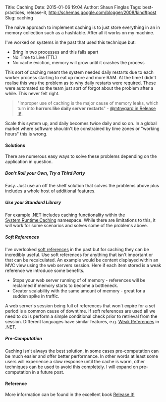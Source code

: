 Title: Caching
Date: 2015-01-06 19:04
Author: Shaun Finglas
Tags: best-practices, release-it, http://schemas.google.com/blogger/2008/kind#post
Slug: caching

The naive approach to implement caching is to just store everything in
an in memory collection such as a hashtable. After all it works on my
machine.

I've worked on systems in the past that used this technique but:

-   Bring in two processes and this falls apart
-   No Time to Live (TTL)
-   No cache eviction, memory will grow until it crashes the process

This sort of caching meant the system needed daily restarts due to each
worker process starting to eat up more and more RAM. At the time I
didn't realise this was the problem as to why daily restarts were
required. These were automated so the team just sort of forgot about the
problem after a while. This never felt right.

> "Improper use of caching is the major cause of memory leaks, which
> turn into **horrors like daily server restarts**" - [@mtnygard in
> Release It!](https://twitter.com/mtnygard).

Scale this system up, and daily becomes twice daily and so on. In a
global market where software shouldn't be constrained by time zones or
"working hours" this is wrong.

#### Solutions

There are numerous easy ways to solve these problems depending on the
application in question.

##### Don't Roll your Own, Try a Third Party

Easy. Just use an off the shelf solution that solves the problems above
plus includes a whole host of additional features.

##### Use your Standard Library

For example .NET includes caching functionality within the
[System.Runtime.Caching](http://msdn.microsoft.com/en-us/library/system.runtime.caching%28v=vs.110%29.aspx)
namespace. While there are limitations to this, it will work for some
scenarios and solves some of the problems above.

##### Soft References

I've overlooked [soft
references](http://docs.oracle.com/javase/7/docs/api/java/lang/ref/SoftReference.html)
in the past but for caching they can be incredibly useful. Use soft
references for anything that isn't important or that can be
recalculated. An example would be content displayed within an MVC view
using the web servers session. Here if each item stored is a weak
reference we introduce some benefits.

-   Stops your web server running of of memory - references will be
    reclaimed if memory starts to become a bottleneck.
-   Greater scalability with the same amount of memory - great for a
    sudden spike in traffic.

A web server's session being full of references that won't expire for a
set period is a common cause of downtime. If soft references are used
all we need to do is perform a simple conditional check prior to
retrieval from the session. Different languages have similar features,
e.g. [Weak
References](http://msdn.microsoft.com/en-us/library/system.weakreference%28v=vs.110%29.aspx)
in .NET.

##### Pre-Computation

Caching isn't always the best solution, in some cases pre-computation
can be much easier and offer better performance. In other words at least
some users will experience a slow response until the cache is warm,
other techniques can be used to avoid this completely. I will expand on
pre-computation in a future post.

#### Reference

More information can be found in the excellent book [Release
It!](https://pragprog.com/book/mnee/release-it)

</p>

